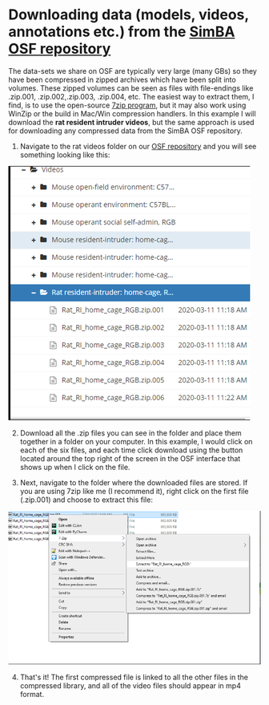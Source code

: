 # Downloading data (models, videos, annotations etc.) from the [SimBA OSF repository](https://osf.io/tmu6y/)  

The data-sets we share on OSF are typically very large (many GBs) so they have been compressed in zipped archives which have been split into volumes. These zipped volumes can be seen as files with file-endings like .zip.001, .zip.002,.zip.003, .zip.004, etc. The easiest way to extract them, I find, is to use the open-source [7zip program](https://www.7-zip.org/), but it may also work using WinZip or the build in Mac/Win compression handlers. In this example I will download the **rat resident intruder videos**, but the same approach is used for downloading any compressed data from the SimBA OSF repository. 

1. Navigate to the rat videos folder on our [OSF repository](https://osf.io/sr3ck/) and you will see something looking like this:

![alt-text-1](/images/OSF_1.PNG "OSF")



2. Download all the .zip files you can see in the folder and place them together in a folder on your computer. In this example, I would click on each of the six files, and each time click download using the button located around the top right of the screen in the OSF interface that shows up when I click on the file. 



3. Next, navigate to the folder where the downloaded files are stored. If you are using 7zip like me (I recommend it), right click on the first file (.zip.001) and choose to extract this file:


![alt-text-1](/images/OSF_2.PNG "OSF")


4. That's it! The first compressed file is linked to all the other files in the compressed library, and all of the video files should appear in mp4 format.

